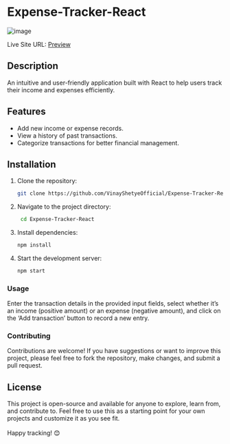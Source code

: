 # Expense-Tracker-React
![image](https://github.com/VinayShetyeOfficial/Expense-Tracker-React/assets/100470361/1944607d-6cc3-4787-91d8-e66aa1870737)
            
Live Site URL: [Preview](https://66736eaedd68c8b7f2fc2452--frabjous-gelato-dc0ae9.netlify.app/)      
           
## Description          
An intuitive and user-friendly application built with React to help users track their income and expenses efficiently.   
    
## Features    
- Add new income or expense records.
- View a history of past transactions.   
- Categorize transactions for better financial management.

## Installation    
1. Clone the repository:  
   ```bash
   git clone https://github.com/VinayShetyeOfficial/Expense-Tracker-React.git
   ``` 
 
2. Navigate to the project directory:
   ```bash
    cd Expense-Tracker-React 
   ```
   
3. Install dependencies:
   ```bash
   npm install 
   ```

4. Start the development server:
   ```bash
   npm start
   ```

### Usage
Enter the transaction details in the provided input fields, select whether it’s an income (positive amount) or an expense (negative amount), and click on the ‘Add transaction’ button to record a new entry.

### Contributing
Contributions are welcome! If you have suggestions or want to improve this project, please feel free to fork the repository, make changes, and submit a pull request.

## License
This project is open-source and available for anyone to explore, learn from, and contribute to.
Feel free to use this as a starting point for your own projects and customize it as you see fit. <br><br> Happy tracking! 😊
